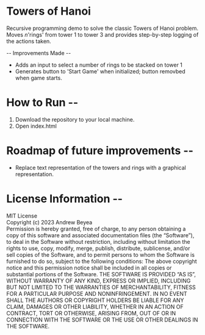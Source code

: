 # Towers of Hanoi
Recursive programming demo to solve the classic Towers of Hanoi problem.
Moves _n_'rings' from tower 1 to tower 3 and provides step-by-step logging of the actions taken.

-- Improvements Made --
* Adds an input to select a number of rings to be stacked on tower 1
* Generates button to 'Start Game' when initialized; button removbed when game starts. 

# How to Run --
1) Download the repository to your local machine.
2) Open index.html

# Roadmap of future improvements --
* Replace text representation of the towers and rings with a graphical representation.

# License Information --
MIT License <br>
Copyright (c) 2023 Andrew Beyea <br>
Permission is hereby granted, free of charge, to any person obtaining a copy of this software and associated documentation files (the “Software”), to deal in the Software without restriction, including without limitation the rights to use, copy, modify, merge, publish, distribute, sublicense, and/or sell copies of the Software, and to permit persons to whom the Software is furnished to do so, subject to the following conditions:
The above copyright notice and this permission notice shall be included in all copies or substantial portions of the Software.
THE SOFTWARE IS PROVIDED “AS IS”, WITHOUT WARRANTY OF ANY KIND, EXPRESS OR IMPLIED, INCLUDING BUT NOT LIMITED TO THE WARRANTIES OF MERCHANTABILITY, FITNESS FOR A PARTICULAR PURPOSE AND NONINFRINGEMENT. IN NO EVENT SHALL THE AUTHORS OR COPYRIGHT HOLDERS BE LIABLE FOR ANY CLAIM, DAMAGES OR OTHER LIABILITY, WHETHER IN AN ACTION OF CONTRACT, TORT OR OTHERWISE, ARISING FROM, OUT OF OR IN CONNECTION WITH THE SOFTWARE OR THE USE OR OTHER DEALINGS IN THE SOFTWARE.
